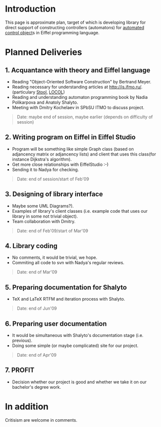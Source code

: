 # Introduction #

This page is approximate plan, target of which is developing library for direct support of constructing controllers (automatons) for [automated control object](Concepts.md)s in Eiffel programming language.

# Planned Deliveries #

## 1. Acquantance with theory and Eiffel language ##
  * Reading "Object-Oriented Software Construction" by Bertrand Meyer.
  * Reading necessary for understanding articles at http://is.ifmo.ru/. (particulary [Stool](http://is.ifmo.ru/disser/shopyrin_disser.pdf), [LOCOL](http://is.ifmo.ru/papers/anaumov))
  * Reading and understanding automaton programming book by Nadia Polikarpova and Anatoly Shalyto.
  * Meeting with Dmitry Kochelaev in SPbSU ITMO to discuss project.

> Date: maybe end of session, maybe earlier (depends on difficulty of session)

## 2. Writing program on Eiffel in Eiffel Studio ##
  * Program will be something like simple Graph class (based on adjancency matrix or adjancency lists) and client that uses this class(for instance Dijkstra's algorithm).
  * Get more close relationships with EiffelStudio :-)
  * Sending it to Nadya for checking.

> Date: end of session/start of Feb'09

## 3. Designing of library interface ##
  * Maybe some UML Diagrams?).
  * Examples of library's client classes (i.e. example code that uses our library in some not trivial object).
  * Team collaboration with Dmitry.

> Date: end of Feb'09/start of Mar'09

## 4. Library coding ##
  * No comments, it would be trivial, we hope.
  * Commiting all code to svn with Nadya's regular reviews.

> Date: end of Mar'09

## 5. Preparing documentation for Shalyto ##
  * TeX and LaTeX RTFM and iteration process with Shalyto.
> Date: end of Jun'09

## 6. Preparing user documentation ##
  * It would be simultaneous with Shalyto's documentation stage (i.e. previous).
  * Doing some simple (or maybe complicated) site for our project.
> Date: end of Apr'09

## 7. PROFIT ##
  * Decision whether our project is good and whether we take it on our bachelor's degree work.

# In addition #
Critisism are welcome in comments.